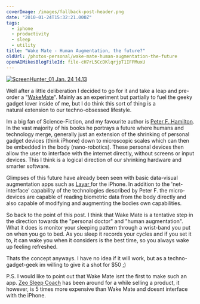 ```yaml
---
coverImage: /images/fallback-post-header.png
date: "2010-01-24T15:32:21.000Z"
tags:
  - iphone
  - productivity
  - sleep
  - utility
title: "Wake Mate - Human Augmentation, the future?"
oldUrl: /photos-personal/wake-mate-human-augmentation-the-future
openAIMikesBlogFileId: file-cH7rL5CcDKlqrjpT1IFPMuxU
---
```


[![](https://www.mikecann.blog/wp-content/uploads/2010/01/ScreenHunter_01-Jan.-24-14.13.jpg "ScreenHunter_01 Jan. 24 14.13")](https://www.mikecann.blog/wp-content/uploads/2010/01/ScreenHunter_01-Jan.-24-14.13.jpg)

Well after a little deliberation I decided to go for it and take a leap and pre-order a "[WakeMate](https://wakemate.com/)". Mainly as an experiment but partially to fuel the geeky gadget lover inside of me, but I do think this sort of thing is a natural extension to our techno-obsessed lifestyle.

<!-- more -->

Im a big fan of Science-Fiction, and my favourite author is [Peter F. Hamilton](https://www.amazon.co.uk/exec/obidos/search-handle-url?_encoding=UTF8&search-type=ss&index=books-uk&field-author=Peter%20F.%20Hamilton). In the vast majority of his books he portrays a future where humans and technology merge, generally just an extension of the shrinking of personal gadget devices (think iPhone) down to microscopic scales which can then be embedded in the body (nano-robotics). These personal devices then allow the user to interface with the internet directly, without screens or input devices. This I think is a logical direction of our shrinking hardware and smarter software.

Glimpses of this future have already been seen with basic data-visual augmentation apps such as [Layar ](https://layar.com/)for the iPhone. In addition to the 'net-interface' capability of the technologies described by Peter F. the micro-devices are capable of reading biometric data from the body directly and also capable of modifying and augmenting the bodies own capabilities.

So back to the point of this post. I think that Wake Mate is a tentative step in the direction towards the "personal doctor" and "human augmentation". What it does is monitor your sleeping pattern through a wrist-band you put on when you go to bed. As you sleep it records your cycles and if you set it to, it can wake you when it considers is the best time, so you always wake up feeling refreshed.

Thats the concept anyways. I have no idea if it will work, but as a techno-gadget-geek im willing to give it a shot for \$50 ;)

P.S. I would like to point out that Wake Mate isnt the first to make such an app. [Zeo Sleep Coach](https://www.myzeo.com/) has been around for a while selling a product, it however, is 5 times more expensive than Wake Mate and doesnt interface with the iPhone.
